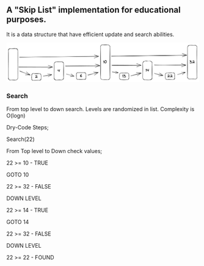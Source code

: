 ## A "Skip List" implementation for educational purposes.

It is a data structure that have efficient update and search abilities.

![img.png](img.png)

### Search

From top level to down search.
Levels are randomized in list.
Complexity is O(logn)

Dry-Code Steps;

Search(22)

From Top level to Down check values;

22 >= 10 - TRUE

GOTO 10

22 >= 32 - FALSE

DOWN LEVEL

22 >= 14 - TRUE

GOTO 14

22 >= 32 - FALSE

DOWN LEVEL

22 >= 22 - FOUND
